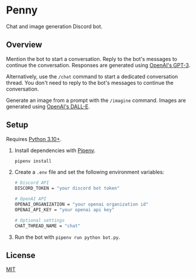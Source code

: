 # Penny

Chat and image generation Discord bot.

## Overview

Mention the bot to start a conversation. Reply to the bot's messages to continue
the conversation. Responses are generated using
[OpenAI's GPT-3](https://openai.com/blog/openai-api/).

Alternatively, use the `/chat` command to start a dedicated conversation thread.
You don't need to reply to the bot's messages to continue the conversation.

Generate an image from a prompt with the `/imagine` command. Images are
generated using [OpenAI's DALL-E](https://openai.com/blog/dall-e/).

## Setup

Requires [Python 3.10+](https://www.python.org/downloads/).

1. Install dependencies with [Pipenv](https://pipenv.pypa.io/en/latest/).

   ```bash
   pipenv install
   ```

2. Create a `.env` file and set the following environment variables:

   ```bash
   # Discord API
   DISCORD_TOKEN = "your discord bot token"

   # OpenAI API
   OPENAI_ORGANIZATION = "your openai organization id"
   OPENAI_API_KEY = "your openai api key"

   # Optional settings
   CHAT_THREAD_NAME = "chat"
   ```

3. Run the bot with `pipenv run python bot.py`.

## License

[MIT](license.txt)
